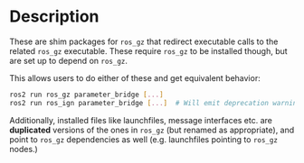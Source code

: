 # Description

These are shim packages for `ros_gz` that redirect executable calls to the related `ros_gz` executable.
These require `ros_gz` to be installed though, but are set up to depend on `ros_gz`.

This allows users to do either of these and get equivalent behavior:

```bash
ros2 run ros_gz parameter_bridge [...]
ros2 run ros_ign parameter_bridge [...]  # Will emit deprecation warning
```

Additionally, installed files like launchfiles, message interfaces etc. are **duplicated** versions of the ones in `ros_gz` (but renamed as appropriate), and point to `ros_gz` dependencies as well (e.g. launchfiles pointing to `ros_gz` nodes.)
